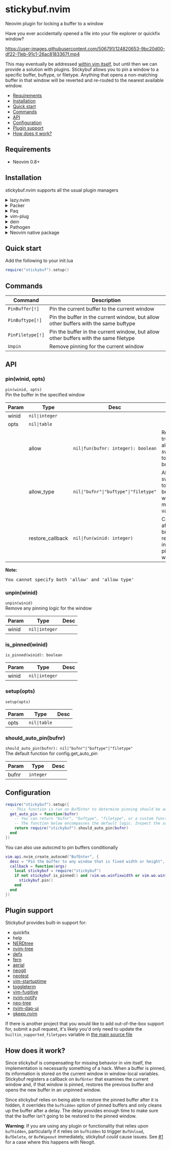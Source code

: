 # stickybuf.nvim

Neovim plugin for locking a buffer to a window

Have you ever accidentally opened a file into your file explorer or quickfix window?

https://user-images.githubusercontent.com/506791/124820653-9bc20d00-df22-11eb-91c1-26ac8183367f.mp4

This may eventually be addressed [within vim
itself](https://github.com/neovim/neovim/issues/12517), but until then we can
provide a solution with plugins. Stickybuf allows you to pin a window to a
specific buffer, buftype, or filetype. Anything that opens a non-matching buffer
in that window will be reverted and re-routed to the nearest available window.

<!-- TOC -->

- [Requirements](#requirements)
- [Installation](#installation)
- [Quick start](#quick-start)
- [Commands](#commands)
- [API](#api)
- [Configuration](#configuration)
- [Plugin support](#plugin-support)
- [How does it work?](#how-does-it-work)

<!-- /TOC -->

## Requirements

- Neovim 0.8+

## Installation

stickybuf.nvim supports all the usual plugin managers

<details>
  <summary>lazy.nvim</summary>

```lua
{
  'stevearc/stickybuf.nvim',
  opts = {},
}
```

</details>

<details>
  <summary>Packer</summary>

```lua
require('packer').startup(function()
    use {
      'stevearc/stickybuf.nvim',
      config = function() require('stickybuf').setup() end
    }
end)
```

</details>

<details>
  <summary>Paq</summary>

```lua
require "paq" {
    {'stevearc/stickybuf.nvim'};
}
```

</details>

<details>
  <summary>vim-plug</summary>

```vim
Plug 'stevearc/stickybuf.nvim'
```

</details>

<details>
  <summary>dein</summary>

```vim
call dein#add('stevearc/stickybuf.nvim')
```

</details>

<details>
  <summary>Pathogen</summary>

```sh
git clone --depth=1 https://github.com/stevearc/stickybuf.nvim.git ~/.vim/bundle/
```

</details>

<details>
  <summary>Neovim native package</summary>

```sh
git clone --depth=1 https://github.com/stevearc/stickybuf.nvim.git \
  "${XDG_DATA_HOME:-$HOME/.local/share}"/nvim/site/pack/stickybuf/start/stickybuf.nvim
```

</details>

## Quick start

Add the following to your init.lua

```lua
require("stickybuf").setup()
```

## Commands

| Command          | Description                                                                          |
| ---------------- | ------------------------------------------------------------------------------------ |
| `PinBuffer[!]`   | Pin the current buffer to the current window                                         |
| `PinBuftype[!]`  | Pin the buffer in the current window, but allow other buffers with the same buftype  |
| `PinFiletype[!]` | Pin the buffer in the current window, but allow other buffers with the same filetype |
| `Unpin`          | Remove pinning for the current window                                                |

## API

<!-- API -->

### pin(winid, opts)

`pin(winid, opts)` \
Pin the buffer in the specified window

| Param | Type             | Desc                                  |                                                          |
| ----- | ---------------- | ------------------------------------- | -------------------------------------------------------- |
| winid | `nil\|integer`   |                                       |                                                          |
| opts  | `nil\|table`     |                                       |                                                          |
|       | allow            | `nil\|fun(bufnr: integer): boolean`   | Return true to allow switching to the buffer             |
|       | allow_type       | `nil\|"bufnr"\|"buftype"\|"filetype"` | Allow switching to buffers with a matching value         |
|       | restore_callback | `nil\|fun(winid: integer)`            | Called after a buffer is restored into the pinned window |

**Note:**

<pre>
You cannot specify both 'allow' and 'allow_type'
</pre>

### unpin(winid)

`unpin(winid)` \
Remove any pinning logic for the window

| Param | Type           | Desc |
| ----- | -------------- | ---- |
| winid | `nil\|integer` |      |

### is_pinned(winid)

`is_pinned(winid): boolean`

| Param | Type           | Desc |
| ----- | -------------- | ---- |
| winid | `nil\|integer` |      |

### setup(opts)

`setup(opts)`

| Param | Type         | Desc |
| ----- | ------------ | ---- |
| opts  | `nil\|table` |      |

### should_auto_pin(bufnr)

`should_auto_pin(bufnr): nil|"bufnr"|"buftype"|"filetype"` \
The default function for config.get_auto_pin

| Param | Type      | Desc |
| ----- | --------- | ---- |
| bufnr | `integer` |      |

<!-- /API -->

## Configuration

```lua
require("stickybuf").setup({
  -- This function is run on BufEnter to determine pinning should be activated
  get_auto_pin = function(bufnr)
    -- You can return "bufnr", "buftype", "filetype", or a custom function to set how the window will be pinned
    -- The function below encompasses the default logic. Inspect the source to see what it does.
    return require("stickybuf").should_auto_pin(bufnr)
  end
})
```

You can also use autocmd to pin buffers conditionally

```lua
vim.api.nvim_create_autocmd("BufEnter", {
  desc = "Pin the buffer to any window that is fixed width or height",
  callback = function(args)
    local stickybuf = require("stickybuf")
    if not stickybuf.is_pinned() and (vim.wo.winfixwidth or vim.wo.winfixheight) then
      stickybuf.pin()
    end
  end
})
```

## Plugin support

Stickybuf provides built-in support for:

- quickfix
- help
- [NERDtree](https://github.com/preservim/nerdtree)
- [nvim-tree](https://github.com/nvim-tree/nvim-tree.lua)
- [defx](https://github.com/Shougo/defx.nvim)
- [fern](https://github.com/lambdalisue/fern.vim)
- [aerial](https://github.com/stevearc/aerial.nvim)
- [neogit](https://github.com/TimUntersberger/neogit)
- [neotest](https://github.com/rcarriga/neotest)
- [vim-startuptime](https://github.com/dstein64/vim-startuptime)
- [toggleterm](https://github.com/akinsho/toggleterm.nvim)
- [vim-fugitive](https://github.com/tpope/vim-fugitive)
- [nvim-notify](https://github.com/rcarriga/nvim-notify)
- [neo-tree](https://github.com/nvim-neo-tree/neo-tree.nvim)
- [nvim-dap-ui](https://github.com/rcarriga/nvim-dap-ui)
- [gkeep.nvim](https://github.com/stevearc/gkeep.nvim)

If there is another project that you would like to add out-of-the-box support
for, submit a pull request, it's likely you'd only need to update the
`builtin_supported_filetypes` variable in [the main source
file](https://github.com/stevearc/stickybuf.nvim/blob/master/lua/stickybuf.lua)

## How does it work?

Since stickybuf is compensating for missing behavior in vim itself, the
implementation is necessarily something of a hack. When a buffer is pinned, its
information is stored on the current window in window-local variables. Stickybuf
registers a callback on `BufEnter` that examines the current window and, if that
window is pinned, restores the previous buffer and opens the new buffer in an
unpinned window.

Since stickybuf relies on being able to restore the pinned buffer after it is
hidden, it overrides the `bufhidden` option of pinned buffers and only cleans up
the buffer after a delay. The delay provides enough time to make sure that the
buffer isn't going to be restored to the pinned window.

**Warning**: If you are using any plugin or functionality that relies upon
`bufhidden`, particularly if it relies on `bufhidden` to trigger `BufUnload`,
`BufDelete`, or `BufWipeout` immediately, stickybuf _could_ cause issues. See
[#1](https://github.com/stevearc/stickybuf.nvim/issues/1) for a case where this
happens with Neogit.
